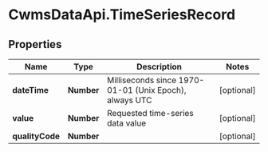 # CwmsDataApi.TimeSeriesRecord

## Properties

Name | Type | Description | Notes
------------ | ------------- | ------------- | -------------
**dateTime** | **Number** | Milliseconds since 1970-01-01 (Unix Epoch), always UTC | [optional] 
**value** | **Number** | Requested time-series data value | [optional] 
**qualityCode** | **Number** |  | [optional] 



